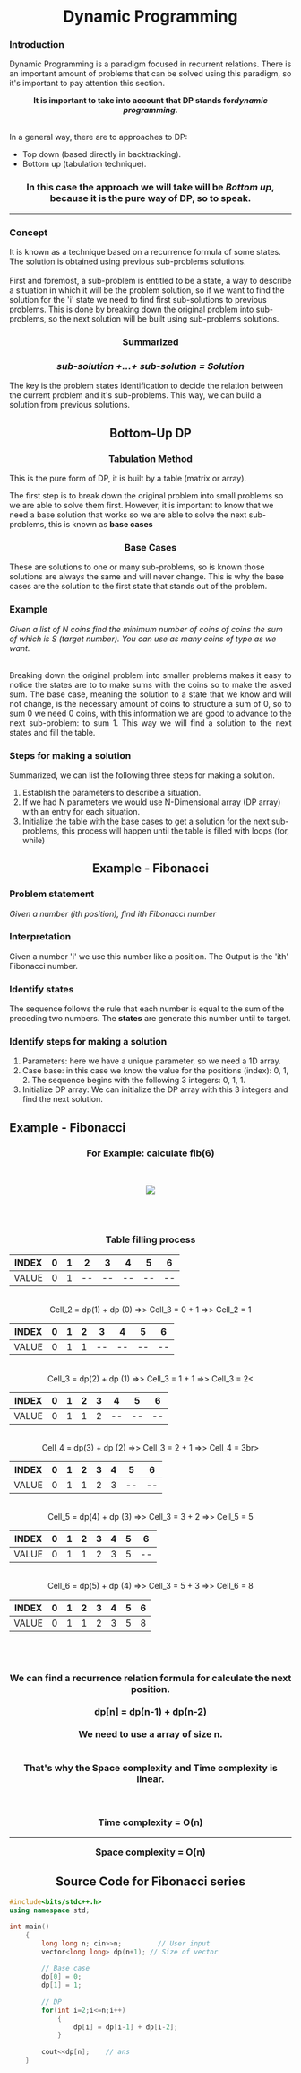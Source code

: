 <h1 align="center">Dynamic Programming</h1>
<div>

<p align="justify">
  <h3>Introduction</h3>
  Dynamic Programming is a paradigm focused in recurrent relations. There is an important amount of problems that can be solved using this paradigm, so it's important to pay attention this section.
</p>

<p align="center"><b>It is important to take into account that DP stands for<i>dynamic programming</i>.</b></p>
  
  <br>
  In a general way, there are to approaches to DP:
    <ul>
      <li>Top down (based directly in backtracking).</li>
      <li>Bottom up (tabulation technique).</li>
    </ul>
  
  <h3 align="center">In this case the approach we will take will be <b><i>Bottom up</i></b>, because it is the pure way of DP, so to speak.</h3>
  <hr>
  <h3>Concept</h3>
  It is known as a technique based on a recurrence formula of some states. The solution is obtained using previous sub-problems solutions.
  <br><br>
  First and foremost, a sub-problem is entitled to be a state, a way to describe a situation in which it will be the problem solution, so if we want to find the solution for the 'i' state we need to find first sub-solutions to previous problems. This is done by breaking down the original problem into sub-problems, so the next solution will be built using sub-problems solutions. 

  <h3 align="center">Summarized</h3>
  <h3 align="center"><b><i>sub-solution +…+ sub-solution = Solution</i></b></h3>
  
  
  The key is the problem states identification to decide the relation between the current problem and it's sub-problems. This way, we can build a solution from previous solutions.
  
  <h2 align="center">Bottom-Up DP</h2>
  <h3 align="center">Tabulation Method</h3>
  
  This is the pure form of DP, it is built by a table (matrix or array).
  
  The first step is to break down the original problem into small problems so we are able to solve them first. However, it is important to know that we need a base solution that works so we are able to solve the next sub-problems, this is known as <b>base cases</b>
  
  <h3 align="center">Base Cases</h3>
  These are solutions to one or many sub-problems, so is known those solutions are always the same and will never change. This is why the base cases are the solution to the first state that stands out of the problem. 
  
  <h3 align="left">Example</h3>
  <i>Given a list of N coins find the minimum number of coins of coins the sum of which is S (target number). You can use as many coins of type as we want.</i>
  <br><br>
  
  <p align="justify">
  Breaking down the original problem into smaller problems makes it easy to notice the states are to to make sums with the coins so to make the asked sum. 
  The base case, meaning the solution to a state that we know and will not change, is the necessary amount of coins to structure a sum of 0, so to sum 0 we need 0 coins, with this information we are good to advance to the next sub-problem: to sum 1.
  This way we will find a solution to the next states and fill the table.</p>
  
  <h3 align="left">Steps for making a solution</h3>
  Summarized, we can list the following three steps for making a solution.
  <ol>
      <li>Establish the parameters to describe a situation.</li>
      <li>If we had N parameters we would use N-Dimensional array (DP array) with an entry for each situation.</li>
      <li>Initialize the table with the base cases to get a solution for the next sub-problems, this process will happen until the table is filled with loops (for, while)</li>
  </ol>
  
  <h2 align="center">Example - Fibonacci</h2>
  <h3 align="left">Problem statement</h3>
  <i>Given a number (ith position), find ith Fibonacci number</i>
  
  <h3 align="left">Interpretation</h3>
  Given a number 'i' we use this number like a position. The Output is the 'ith' Fibonacci number.
  
  <h3 align="left">Identify states</h3>
  The sequence follows the rule that each number is equal to the sum of the preceding two numbers. The <b>states</b> are generate this number until to target. 
  
  <h3 align="left">Identify steps for making a solution</h3>
  <ol>
      <li>Parameters: here we have a unique parameter, so we need a 1D array.</li>
      <li>Case base: in this case we know the value for the positions (index): 0, 1, 2. The sequence begins with the following 3 integers: 0, 1, 1. </li>
      <li>Initialize DP array: We can initialize the DP array with this 3 integers and find the next solution.</li>
  </ol>
  
  <h2 align="left">Example - Fibonacci</h2>
  <h3 align="center">For Example: calculate fib(6)</h3><br>
  <p align="center"><img src="./Images/FibonacciExample.png"></p><br> <br>
  
  <h3 align="center">Table filling process<br>
</div>


<div align="center">


 | INDEX |  0  |  1  |  2  |  3  |  4  |  5  |  6  |
|---|---|---|---|---|---|---|---|
|  VALUE |  0  |  1  |  --  |  --  |  --  |  --  |  --  |
  
  <br>Cell_2 = dp(1) + dp (0) =>>  Cell_3 = 0 + 1 =>> Cell_2 = 1<br>
  
| INDEX |  0  |  1  |  2  |  3  |  4  |  5  |  6  |
|---|---|---|---|---|---|---|---|
|  VALUE |  0  |  1  |  1  |  --  |  --  |  --  |  --  |
  
  <br>Cell_3 = dp(2) + dp (1) =>>  Cell_3 = 1 + 1 =>> Cell_3 = 2<<br>
  
  
| INDEX |  0  |  1  |  2  |  3  |  4  |  5  |  6  |
|---|---|---|---|---|---|---|---|
|  VALUE |  0  |  1  |  1  |  2  |  --  |  --  |  --  |
  
  <br>Cell_4 = dp(3) + dp (2) =>>  Cell_3 = 2 + 1 =>> Cell_4 = 3br>
  
| INDEX |  0  |  1  |  2  |  3  |  4  |  5  |  6  |
|---|---|---|---|---|---|---|---|
|  VALUE |  0  |  1  |  1  |  2  |  3  |  --  |  --  |
  
  <br>Cell_5 = dp(4) + dp (3) =>>  Cell_3 = 3 + 2 =>> Cell_5 = 5<br>
  
| INDEX |  0  |  1  |  2  |  3  |  4  |  5  |  6  |
|---|---|---|---|---|---|---|---|
|  VALUE |  0  |  1  |  1  |  2  |  3  |  5  |  --  |
  
  <br>Cell_6 = dp(5) + dp (4) =>>  Cell_3 = 5 + 3 =>> Cell_6 = 8<br>
  
| INDEX |  0  |  1  |  2  |  3  |  4  |  5  |  6  |
|---|---|---|---|---|---|---|---|
|  VALUE |  0  |  1  |  1  |  2  |  3  |  5  |  8  |
  
<br><br>

  <h3 align="center">We can find a recurrence relation formula for calculate the next position.<br><br>dp[n] = dp(n-1) + dp(n-2)  
    <br><br>We need to use a array of size n. <br><br><br>That's why the Space complexity and Time complexity is linear.
    
  <br><br>
  Time complexity = O(n) <hr> Space complexity = O(n) </h3>
  
  
  <h2 align="center">Source Code for Fibonacci series</h2>
  
</div>


```c++
#include<bits/stdc++.h>
using namespace std;

int main()
	{
		long long n; cin>>n;		 // User input
		vector<long long> dp(n+1); // Size of vector	
		
		// Base case
		dp[0] = 0;
		dp[1] = 1;
		
		// DP
		for(int i=2;i<=n;i++)
			{
				dp[i] = dp[i-1] + dp[i-2];
			}
		
		cout<<dp[n];    // ans
	}
```
